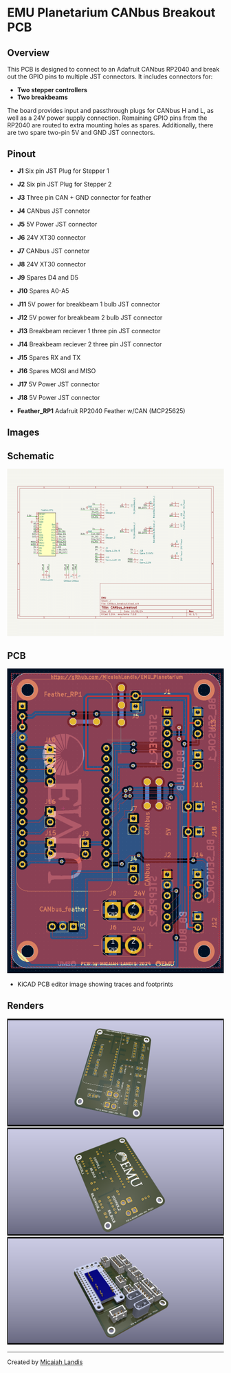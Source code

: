 # EMU Planetarium CANbus Breakout PCB

## Overview

This PCB is designed to connect to an Adafruit CANbus RP2040 and break out the GPIO pins to multiple JST connectors. It includes connectors for:
- **Two stepper controllers**
- **Two breakbeams**

The board provides input and passthrough plugs for CANbus H and L, as well as a 24V power supply connection. Remaining GPIO pins from the RP2040 are routed to extra mounting holes as spares. Additionally, there are two spare two-pin 5V and GND JST connectors.

## Pinout

- **J1** Six pin JST Plug for Stepper 1
- **J2** Six pin JST Plug for Stepper 2
- **J3** Three pin CAN + GND connector for feather
- **J4** CANbus JST connetor
- **J5** 5V Power JST connector
- **J6** 24V XT30 connector
- **J7** CANbus JST connetor
- **J8** 24V XT30 connector
- **J9** Spares D4 and D5
- **J10** Spares A0-A5
- **J11** 5V power for breakbeam 1 bulb JST connector
- **J12** 5V power for breakbeam 2 bulb JST connector
- **J13** Breakbeam reciever 1 three pin JST connector
- **J14** Breakbeam reciever 2 three pin JST connector
- **J15** Spares RX and TX
- **J16** Spares MOSI and MISO
- **J17** 5V Power JST connector
- **J18** 5V Power JST connector

- **Feather_RP1** Adafruit RP2040 Feather w/CAN (MCP25625)

## Images

## Schematic
![Schematic](https://github.com/MicaiahLandis/EMU_Planetarium/blob/main/Mechanical/Electrical/CANbus_breakout_PCB/schematic.png)

## PCB
![PCB](https://github.com/MicaiahLandis/EMU_Planetarium/blob/main/Mechanical/Electrical/CANbus_breakout_PCB/PCBeditor_image.png)
- KiCAD PCB editor image showing traces and footprints

## Renders
![PCB](https://github.com/MicaiahLandis/EMU_Planetarium/blob/main/Mechanical/Electrical/CANbus_breakout_PCB/CANbus_breakout_front.png)
![PCB](https://github.com/MicaiahLandis/EMU_Planetarium/blob/main/Mechanical/Electrical/CANbus_breakout_PCB/CANbus_breakout_back.png)
![PCB](https://github.com/MicaiahLandis/EMU_Planetarium/blob/main/Mechanical/Electrical/CANbus_breakout_PCB/CANbus_breakout_wconnectors.png)



---

Created by [Micaiah Landis](http://micaiahlandis.com)

